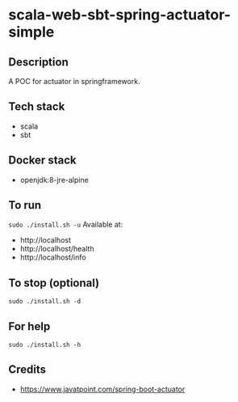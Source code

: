 # scala-web-sbt-spring-actuator-simple

## Description
A POC for actuator in springframework.

## Tech stack
- scala
- sbt

## Docker stack
- openjdk:8-jre-alpine

## To run
`sudo ./install.sh -u`
Available at:
- http://localhost
- http://localhost/health
- http://localhost/info

## To stop (optional)
`sudo ./install.sh -d`

## For help
`sudo ./install.sh -h`

## Credits
- https://www.javatpoint.com/spring-boot-actuator
